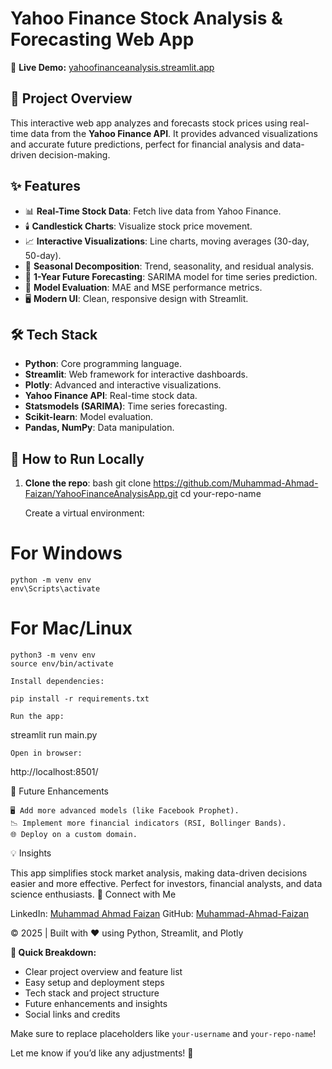 # Yahoo Finance Stock Analysis & Forecasting Web App

🚀 **Live Demo:** [yahoofinanceanalysis.streamlit.app](https://yahoofinanceanalysis.streamlit.app/)

## 📝 Project Overview
This interactive web app analyzes and forecasts stock prices using real-time data from the **Yahoo Finance API**. It provides advanced visualizations and accurate future predictions, perfect for financial analysis and data-driven decision-making.

## ✨ Features
- 📊 **Real-Time Stock Data**: Fetch live data from Yahoo Finance.
- 🕯️ **Candlestick Charts**: Visualize stock price movement.
- 📈 **Interactive Visualizations**: Line charts, moving averages (30-day, 50-day).
- 🌊 **Seasonal Decomposition**: Trend, seasonality, and residual analysis.
- 🔮 **1-Year Future Forecasting**: SARIMA model for time series prediction.
- 🧠 **Model Evaluation**: MAE and MSE performance metrics.
- 🖥️ **Modern UI**: Clean, responsive design with Streamlit.

## 🛠️ Tech Stack
- **Python**: Core programming language.
- **Streamlit**: Web framework for interactive dashboards.
- **Plotly**: Advanced and interactive visualizations.
- **Yahoo Finance API**: Real-time stock data.
- **Statsmodels (SARIMA)**: Time series forecasting.
- **Scikit-learn**: Model evaluation.
- **Pandas, NumPy**: Data manipulation.

## 🚀 How to Run Locally
1. **Clone the repo**:
    bash
    git clone https://github.com/Muhammad-Ahmad-Faizan/YahooFinanceAnalysisApp.git
cd your-repo-name

    Create a virtual environment:

# For Windows
    python -m venv env
    env\Scripts\activate

# For Mac/Linux
    python3 -m venv env
    source env/bin/activate

    Install dependencies:

    pip install -r requirements.txt

    Run the app:

streamlit run main.py

    Open in browser:

http://localhost:8501/

🧠 Future Enhancements

    🖥️ Add more advanced models (like Facebook Prophet).
    📉 Implement more financial indicators (RSI, Bollinger Bands).
    🌐 Deploy on a custom domain.

💡 Insights

This app simplifies stock market analysis, making data-driven decisions easier and more effective. Perfect for investors, financial analysts, and data science enthusiasts.
🤝 Connect with Me

LinkedIn: [Muhammad Ahmad Faizan](https://www.linkedin.com/in/muhammad-ahmad-faizan/)
GitHub: [Muhammad-Ahmad-Faizan](https://github.com/Muhammad-Ahmad-Faizan)

© 2025 | Built with ❤️ using Python, Streamlit, and Plotly


**📝 Quick Breakdown:**  
- Clear project overview and feature list  
- Easy setup and deployment steps  
- Tech stack and project structure  
- Future enhancements and insights  
- Social links and credits  

Make sure to replace placeholders like `your-username` and `your-repo-name`!  

Let me know if you’d like any adjustments! 🚀  


